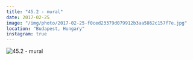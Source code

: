 ```yaml
---
title: "45.2 - mural"
date: 2017-02-25
image: "/img/photo/2017-02-25-f0ced23379d079912b3aa5862c157f7e.jpg"
location: "Budapest, Hungary"
instagram: true
---
```


![45.2 - mural](/img/photo/2017-02-25-f0ced23379d079912b3aa5862c157f7e.jpg)
